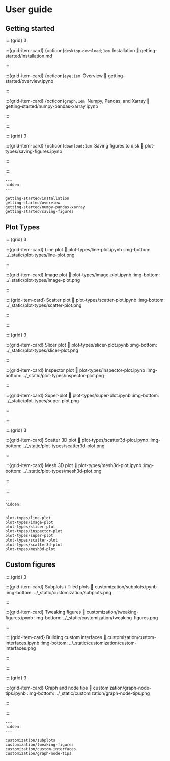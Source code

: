 # User guide

## Getting started

::::{grid} 3

:::{grid-item-card} {octicon}`desktop-download;1em`&nbsp; Installation
:link: getting-started/installation.md

:::

:::{grid-item-card} {octicon}`eye;1em`&nbsp; Overview
:link: getting-started/overview.ipynb

:::

:::{grid-item-card} {octicon}`graph;1em`&nbsp; Numpy, Pandas, and Xarray
:link: getting-started/numpy-pandas-xarray.ipynb

:::

::::

::::{grid} 3

:::{grid-item-card} {octicon}`download;1em`&nbsp; Saving figures to disk
:link: plot-types/saving-figures.ipynb

:::

::::

```{toctree}
---
hidden:
---

getting-started/installation
getting-started/overview
getting-started/numpy-pandas-xarray
getting-started/saving-figures
```

## Plot Types

::::{grid} 3

:::{grid-item-card} Line plot
:link: plot-types/line-plot.ipynb
:img-bottom: ../_static/plot-types/line-plot.png

:::

:::{grid-item-card} Image plot
:link: plot-types/image-plot.ipynb
:img-bottom: ../_static/plot-types/image-plot.png

:::

::::{grid-item-card} Scatter plot
:link: plot-types/scatter-plot.ipynb
:img-bottom: ../_static/plot-types/scatter-plot.png

:::

::::

::::{grid} 3

:::{grid-item-card} Slicer plot
:link: plot-types/slicer-plot.ipynb
:img-bottom: ../_static/plot-types/slicer-plot.png

:::

:::{grid-item-card} Inspector plot
:link: plot-types/inspector-plot.ipynb
:img-bottom: ../_static/plot-types/inspector-plot.png

:::

:::{grid-item-card} Super-plot
:link: plot-types/super-plot.ipynb
:img-bottom: ../_static/plot-types/super-plot.png

:::

::::

::::{grid} 3

:::{grid-item-card} Scatter 3D plot
:link: plot-types/scatter3d-plot.ipynb
:img-bottom: ../_static/plot-types/scatter3d-plot.png

:::

:::{grid-item-card} Mesh 3D plot
:link: plot-types/mesh3d-plot.ipynb
:img-bottom: ../_static/plot-types/mesh3d-plot.png

:::

::::

```{toctree}
---
hidden:
---

plot-types/line-plot
plot-types/image-plot
plot-types/slicer-plot
plot-types/inspector-plot
plot-types/super-plot
plot-types/scatter-plot
plot-types/scatter3d-plot
plot-types/mesh3d-plot
```

## Custom figures

::::{grid} 3

:::{grid-item-card} Subplots / Tiled plots
:link: customization/subplots.ipynb
:img-bottom: ../_static/customization/subplots.png

:::

:::{grid-item-card} Tweaking figures
:link: customization/tweaking-figures.ipynb
:img-bottom: ../_static/customization/tweaking-figures.png

:::

::::{grid-item-card} Building custom interfaces
:link: customization/custom-interfaces.ipynb
:img-bottom: ../_static/customization/custom-interfaces.png

:::

::::

::::{grid} 3

:::{grid-item-card} Graph and node tips
:link: customization/graph-node-tips.ipynb
:img-bottom: ../_static/customization/graph-node-tips.png

:::

::::

```{toctree}
---
hidden:
---

customization/subplots
customization/tweaking-figures
customization/custom-interfaces
customization/graph-node-tips
```
